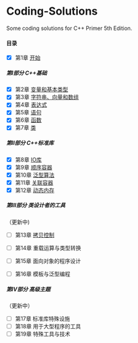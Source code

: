 # Coding-Solutions
Some coding solutions for C++ Primer 5th Edition.



#### 目录

- [x] 第1章	[开始](https://github.com/oraccc/Coding-Answers-for-Cpp-Primer/tree/master/Chapter%2001)

##### 第Ⅰ部分 C++基础

- [x] 第2章	[变量和基本类型](https://github.com/oraccc/Coding-Answers-for-Cpp-Primer/tree/master/Chapter%2002)
- [x] 第3章	[字符串、向量和数组](https://github.com/oraccc/Coding-Answers-for-Cpp-Primer/tree/master/Chapter%2003)
- [x] 第4章	[表达式](https://github.com/oraccc/Coding-Answers-for-Cpp-Primer/tree/master/Chapter%2004)
- [x] 第5章	[语句](https://github.com/oraccc/Coding-Answers-for-Cpp-Primer/tree/master/Chapter%2005)
- [x] 第6章	[函数](https://github.com/oraccc/Coding-Answers-for-Cpp-Primer/tree/master/Chapter%2006)
- [x] 第7章	[类](https://github.com/oraccc/Coding-Answers-for-Cpp-Primer/tree/master/Chapter%2007)

##### 第Ⅱ部分 C++标准库

- [x] 第8章	[IO库](https://github.com/oraccc/Coding-Answers-for-Cpp-Primer/tree/master/Chapter%2008)
- [x] 第9章	[顺序容器](https://github.com/oraccc/Coding-Answers-for-Cpp-Primer/tree/master/Chapter%2009)
- [x] 第10章	[泛型算法](https://github.com/oraccc/Coding-Answers-for-Cpp-Primer/tree/master/Chapter%2010)
- [x] 第11章	[关联容器](https://github.com/oraccc/Coding-Answers-for-Cpp-Primer/tree/master/Chapter%2011)
- [x] 第12章	[动态内存](https://github.com/oraccc/Coding-Answers-for-Cpp-Primer/tree/master/Chapter%2012)

##### 第Ⅲ部分 类设计者的工具

（更新中)

- [ ] 第13章	[拷贝控制](https://github.com/oraccc/Coding-Answers-for-Cpp-Primer/tree/master/Chapter%2013)
- [ ] 第14章	重载运算与类型转换
- [ ] 第15章	面向对象的程序设计
- [ ] 第16章	模板与泛型编程


##### 第Ⅳ部分 高级主题

（更新中）

- [ ] 第17章	标准库特殊设施
- [ ] 第18章	用于大型程序的工具
- [ ] 第19章	特殊工具与技术
